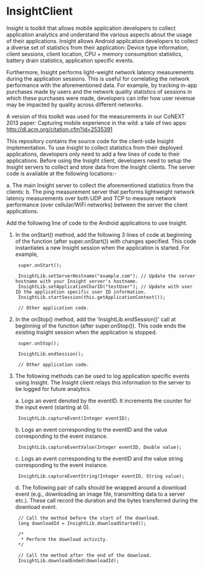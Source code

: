 InsightClient
=============

Insight is toolkit that allows mobile application developers to collect application analytics and understand the various aspects about the usage of their applications. Insight allows Android application developers to collect a diverse set of statistics from their application: Device type information, client sessions, client location, CPU + memory consumption statistics, battery drain statistics, application specific events.

Furthermore, Insight performs light-weight network latency measurements during the application sessions. This is useful for correlating the network performance with the aforementioned data. For example, by tracking in-app purchases made by users and the network quality statistics of sessions in which these purchases were made, developers can infer how user revenue may be impacted by quality across different networks. 

A version of this toolkit was used for the measurements in our CoNEXT 2013 paper: Capturing mobile experience in the wild: a tale of two apps: http://dl.acm.org/citation.cfm?id=2535391

This repository contains the source code for the client-side Insight implementation. To use Insight to collect statistics from their deployed applications, developers only need to add a few lines of code to their applications. Before using the Insight client, developers need to setup the Insight servers to collect and store data from the Insight clients. The server code is available at the following locations:-

a. The main Insight server to collect the aforementioned statistics from the clients: 
b. The ping measurement server that performs lightweight network latency measurements over both UDP and TCP to measure network performance (over cellular/WiFi networks) between the server the client applications.

Add the following line of code to the Android applications to use Insight.

1. In the onStart() method, add the following 3 lines of code at beginning of the function (after super.onStart()) with changes specified. This code instantiates a new Insight session when the application is started. For example,

		super.onStart();
		
		InsightLib.setServerHostname("example.com"); // Update the server hostname with your Insight server's hostname.
		InsightLib.setApplicationCharID("testUser"); // Update with user ID the application specific user ID information.
		InsightLib.startSession(this.getApplicationContext());
		
		// Other application code.
		
2. In the onStop() method, add the 'InsightLib.endSession()' call at beginning of the function (after super.onStop()). This code ends the existing Insight session when the application is stopped.

		super.onStop();
		
		InsightLib.endSession();
		
		// Other application code.

3. The following methods can be used to log application specific events using Insight. The Insight client relays this information to the server to be logged for future analytics.

	a. Logs an event denoted by the eventID. It increments the counter for the input event (starting at 0).
		
		InsightLib.captureEvent(Integer eventID);
	
	b. Logs an event corresponding to the eventID and the value corresponding to the event instance.
     
		InsightLib.captureEventValue(Integer eventID, Double value);
	
 	c. Logs an event corresponding to the eventID and the value string corresponding to the event instance.
		
		InsightLib.captureEventString(Integer eventID, String value);
  	 
  	d. The following pair of calls should be wrapped around a download event (e.g., downloading an image file,   transmitting data to a server etc.). These call record the duration and the bytes transferred during the download event.
  
		// Call the method before the start of the download.
		long downloadId = InsightLib.downloadStarted();

		/*
		 * Perform the download activity.
		*/
			
		// Call the method after the end of the download.
		InsightLib.downloadEnded(downloadId);
